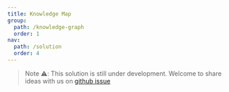 ```yaml
---
title: Knowledge Map
group:
  path: /knowledge-graph
  order: 1
nav:
  path: /solution
  order: 4
---
```


> Note ⚠️: This solution is still under development. Welcome to share ideas with us on [github issue](https://github.com/antvis/Graphin/issues/211)

<!-- <code src='./graph-tree.tsx'> -->
